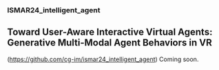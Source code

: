 ### ISMAR24_intelligent_agent
## Toward User-Aware Interactive Virtual Agents: Generative Multi-Modal Agent Behaviors in VR

(https://github.com/cg-im/ismar24_intelligent_agent)
Coming soon. 
